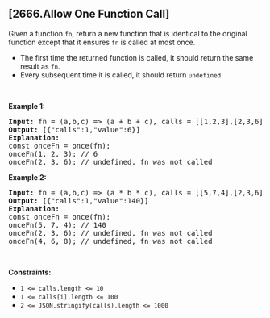 ## [2666.Allow One Function Call]
<p>Given a function <code>fn</code>, return a new function that is identical to the original function except that it ensures&nbsp;<code>fn</code>&nbsp;is&nbsp;called at most once.</p>

<ul>
	<li>The first time the returned function is called, it should return the same result as&nbsp;<code>fn</code>.</li>
	<li>Every subsequent time it is called, it should return&nbsp;<code>undefined</code>.</li>
</ul>

<p>&nbsp;</p>
<p><strong class="example">Example 1:</strong></p>

<pre>
<strong>Input:</strong> fn = (a,b,c) =&gt; (a + b + c), calls = [[1,2,3],[2,3,6]]
<strong>Output:</strong> [{&quot;calls&quot;:1,&quot;value&quot;:6}]
<strong>Explanation:</strong>
const onceFn = once(fn);
onceFn(1, 2, 3); // 6
onceFn(2, 3, 6); // undefined, fn was not called
</pre>

<p><strong class="example">Example 2:</strong></p>

<pre>
<strong>Input:</strong> fn = (a,b,c) =&gt; (a * b * c), calls = [[5,7,4],[2,3,6],[4,6,8]]
<strong>Output:</strong> [{&quot;calls&quot;:1,&quot;value&quot;:140}]
<strong>Explanation:</strong>
const onceFn = once(fn);
onceFn(5, 7, 4); // 140
onceFn(2, 3, 6); // undefined, fn was not called
onceFn(4, 6, 8); // undefined, fn was not called
</pre>

<p>&nbsp;</p>
<p><strong>Constraints:</strong></p>

<ul>
	<li><code>1 &lt;= calls.length &lt;= 10</code></li>
	<li><code>1 &lt;= calls[i].length &lt;= 100</code></li>
	<li><code>2 &lt;= JSON.stringify(calls).length &lt;= 1000</code></li>
</ul>

